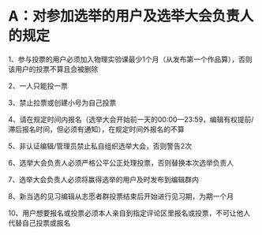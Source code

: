 # A：对参加选举的用户及选举大会负责人的规定

1、参与投票的用户必须加入物理实验课最少1个月（从发布第一个作品算），否则该用户的投票不算且会被删除

2、一人只能投一票

3、禁止拉票或创建小号为自己投票

4、请在规定时间内报名（选举大会开始前一天的00:00—23:59，编辑有权提前/滞后报名时间，但必须有通知），在规定时间外报名的不算

5、非认证编辑/管理员禁止私自组织选举大会，否则警告2次

6、选举大会负责人必须严格公平公正处理投票，否则替换本次选举负责人

7、选举大会负责人必须将赢得选举的用户及时发布到编辑群内

8、新当选的见习编辑从志愿者群投票结束后开始进行见习期，为期一个月

10、用户想要报名或投票必须本人亲自到指定评论区里报名或投票，不可让他人代替自己投票或报名
